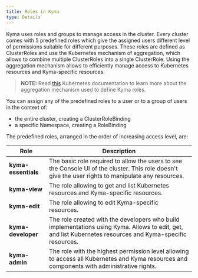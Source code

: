```yaml
---
title: Roles in Kyma
type: Details
---
```


Kyma uses roles and groups to manage access in the cluster. Every cluster comes with 5 predefined roles which give the assigned users different level of permissions suitable for different purposes.
These roles are defined as ClusterRoles and use the Kubernetes mechanism of aggregation, which allows to combine multiple ClusterRoles into a single ClusterRole. Using the aggregation mechanism allows to efficiently manage access to Kubernetes resources and Kyma-specific resources.

>**NOTE:** Read [this](https://kubernetes.io/docs/reference/access-authn-authz/rbac/#aggregated-clusterroles) Kubernetes documentation to learn more about the aggregation mechanism used to define Kyma roles.

You can assign any of the predefined roles to a user or to a group of users in the context of:  
  - the entire cluster, creating a ClusterRoleBinding
  - a specific Namespace, creating a RoleBinding

The predefined roles, arranged in the order of increasing access level, are:

| Role | Description |
| --- | --- |
| **kyma-essentials** | The basic role required to allow the users to see the Console UI of the cluster. This role doesn't give the user rights to manipulate any resources. |
| **kyma-view** | The role allowing to get and list Kubernetes resources and Kyma-specific resources. |
| **kyma-edit** | The role allowing to edit Kyma-specific resources.  |
| **kyma-developer** | The role created with the developers who build implementations using Kyma. Allows to edit, get, and list Kubernetes resources and Kyma-specific resources. |
| **kyma-admin** | The role with the highest permission level allowing to access all Kubernetes and Kyma resources and components with administrative rights. |
